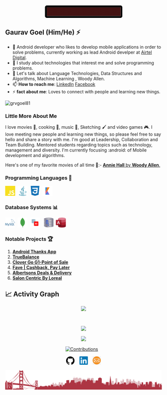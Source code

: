 <p align="center"><img src="https://github.com/pjdurden/pjdurden/blob/main/assets/helloworld.gif"/></p>

## Gaurav Goel (Him/He) ⚡
- 🔭 Android developer who likes to develop mobile applications in order to solve problems, currently working as lead Android develper at [Airtel Digital](https://www.airtel.in).
- 👯 I study about technologies that interest me and solve programming problems.
- 💬 Let's talk about Language Technologies, Data Structures and Algorithms, Machine Learning , Woody Allen.
- 📫 **How to reach me**: [LinkedIn](https://www.linkedin.com/in/gaurav-goel-b72a1269/) [Facebook](https://www.facebook.com/gaurav.goel.142/)
- ⚡ **fact about me**: Loves to connect with people and learning new things.

<p align="left"> <img src="https://komarev.com/ghpvc/?username=grvgoel81&label=Views&color=blue&style=plastic&style=for-the-badge" alt="grvgoel81" /> </p>


### Little More About Me  

I love movies 🎥, cooking :ramen:, music :saxophone:, Sketching 🖌️	and video games :video_game:. I love meeting new people and learning new things, so please feel free to say hello and share a story with me. I'm good at Leadership, Collaboration and Team Building. Mentored students regarding topics such as technology, management and diversity. I'm currently focusing :android: of Mobile development and algorithms.  

Here's one of my favorite movies of all time 🎥:- [**Annie Hall** by **Woody Allen**.](https://www.youtube.com/watch?v=OqVgCfZX-yE)

### Programming Languages :scroll:

<img height="32" width="32" src="https://github.com/pjdurden/pjdurden/blob/main/assets/Java.svg" />&nbsp; 
<img height="32" width="32" src="https://github.com/pjdurden/pjdurden/blob/main/assets/JavaScript.svg" />&nbsp;
<img height="32" width="32" src="https://github.com/pjdurden/pjdurden/blob/main/assets/css3.svg" />&nbsp; 
<img height="32" width="32" src="https://github.com/pjdurden/pjdurden/blob/main/assets/kotlin.jfif" />&nbsp; 

### Database Systems :bar_chart:

<img height="32" width="32" src="https://github.com/pjdurden/pjdurden/blob/main/assets/MYSQL.svg" />&nbsp; 
<img height="32" width="32" src="https://github.com/pjdurden/pjdurden/blob/main/assets/MONGODB.svg" />&nbsp; 
<img height="32" width="32" src="https://github.com/pjdurden/pjdurden/blob/main/assets/oracle.png" />&nbsp;&nbsp;
<img height="32" width="32" src="https://github.com/pjdurden/pjdurden/blob/main/assets/SQLITE.jfif" />&nbsp; 
<img height="32" width="32" src="https://github.com/pjdurden/pjdurden/blob/main/assets/msaccess.jfif" />&nbsp; 

### Notable Projects :trophy:

1. **[Android Thanks App](https://play.google.com/store/apps/details?id=com.myairtelapp)**  
2. **[TrueBalance](https://play.google.com/store/apps/details?id=com.balancehero.truebalance)**
3. **[Clover Go G1-Point of Sale](https://play.google.com/store/apps/details?id=com.firstdata.clovergo&hl=en_IN&gl=US)**
4. **[Fave | Cashback, Pay Later](https://play.google.com/store/apps/details?id=com.kfit.fave&hl=en_IN&gl=US)**
5. **[Albertsons Deals & Delivery](https://play.google.com/store/apps/details?id=com.safeway.client.android.albertsons&hl=en_IN&gl=US)**
6. **[Salon Centric By Loreal](https://play.google.com/store/apps/details?id=com.saloncentric.app&hl=en_AU)**

## 📈 Activity Graph
<p align="center">
	<img src="https://activity-graph.herokuapp.com/graph?username=grvgoel81&theme=minimal"/>
</p>

 
<br></details>
<p float="left" align="middle" height="400" width="400">
  <img  src = "https://github-readme-stats.vercel.app/api?username=grvgoel81&show_icons=true,prs"/>
  </p>
  <p float="left" align="middle" height="300" width="400">
  <img src = "https://github-readme-stats.vercel.app/api/top-langs/?username=grvgoel81&langs_count=5&show_icons=true&hide=C,CUDA" />
  </p>
  
  
  

<!-- footer --!>
<!---<p align="center"><a href="http://hits.dwyl.com/grvgoel81/public-apis.svg"><img src="http://hits.dwyl.com/grvgoel81/public-apis.svg" alt="HitCount"></a></p>--->
<p align="center">
 <a href="https://github.com/grvgoel81?tab=repositories"><img src="https://img.shields.io/badge/contributions-welcome-brightgreen.svg?style=flat" alt="Contributions"></a>
&nbsp;&nbsp;
  
<p align="center">
    <a id="GitHub" href="https://github.com/grvgoel81/"><img width="27px" src="https://github.com/pjdurden/pjdurden/blob/main/assets/github%20icon.png" alt="Gaurav Goel - GitHub" /></a>
    &nbsp;&nbsp;     
    <a id="LinkedIn" href="https://www.linkedin.com/in/gaurav-goel-b72a1269/"><img width="27px" src="https://github.com/pjdurden/pjdurden/blob/main/assets/linkedin%20new.png" alt="Gaurav Goel - LinkedIn" /></a> 
    &nbsp;&nbsp;
   <a id="Mail" href="mailto:grvgoel19@gmail.com"><img width="27px" src="https://github.com/pjdurden/pjdurden/blob/main/assets/email%20new.png" alt="Gaurav Goel - Mail"/></a>
</p>
<img src="https://github.com/pjdurden/pjdurden/blob/main/assets/landscape.png"/>
